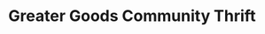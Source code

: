 ---
title: "Greater Goods Community Thrift"
url: /chicago/greater-goods-community-thrift/
shop: charity
---